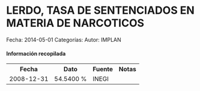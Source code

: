 LERDO, TASA DE SENTENCIADOS EN MATERIA DE NARCOTICOS
=====

Fecha: 2014-05-01
Categorías: 
Autor: IMPLAN

#### Información recopilada

<table class="table table-hover table-bordered">
  <tr><th>Fecha</th><th>Dato</th><th>Fuente</th><th>Notas</th></tr>
  <tr><td>2008-12-31</td><td>54.5400 %</td><td>INEGI</td><td></td></tr>
</table>
